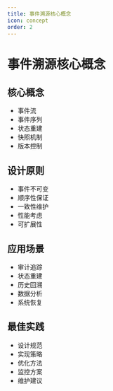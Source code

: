 ```yaml
---
title: 事件溯源核心概念
icon: concept
order: 2
---
```


# 事件溯源核心概念

## 核心概念
- 事件流
- 事件序列
- 状态重建
- 快照机制
- 版本控制

## 设计原则
- 事件不可变
- 顺序性保证
- 一致性维护
- 性能考虑
- 可扩展性

## 应用场景
- 审计追踪
- 状态重建
- 历史回溯
- 数据分析
- 系统恢复

## 最佳实践
- 设计规范
- 实现策略
- 优化方法
- 监控方案
- 维护建议
